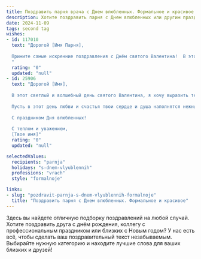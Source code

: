 ```yaml
---
title: Поздравить парня врача с Днем влюбленных. Формальное и красивое
description: Хотите поздравить парня с Днем влюбленных или другим праздником? Наш ИИ создаст незабываемое поздравление, а вы обязательно выделитесь среди других.  
date: 2024-11-09
tags: second tag
wishes:
- id: 117010
  text: "Дорогой [Имя Парня],
  
  Примите самые искренние поздравления с Днём святого Валентина!  В этот прекрасный день хочется выразить Вам глубокое уважение к Вашему профессионализму и самоотверженности, которые Вы проявляете как врач. Желаю Вам крепкого здоровья, благополучия, любви и счастья. Пусть  Ваша жизнь будет наполнена радостью и успехами, а каждый день приносит новые достижения и удовлетворение от Вашей важной и благородной работы.
  "
  rating: "0"
  updated: "null"
- id: 25906
  text: "Дорогой [Имя],
  
  В этот светлый и волшебный день святого Валентина, я хочу выразить тебе свою искреннюю благодарность за твою неиссякаемую заботу и профессионализм, которые ты проявляешь каждый день в своей благородной профессии врача. Твоя деятельность дарит здоровье и надежду многим людям, и это делает тебя настоящим героем нашего времени.
  
  Пусть в этот день любви и счастья твои сердце и душа наполнятся нежными чувствами и теплом, которые сделают твою жизнь еще более яркой и насыщенной. Желаю тебе найти в любви опору и вдохновение для новых свершений и достижений.
  
  С праздником Дня влюбленных!
  
  С теплом и уважением,
  [Твое имя]"
  rating: "0"
  updated: "null"

selectedValues:
  recipients: "parnja"
  holidays: "s-dnem-vlyublennih"
  professions: "vrach"
  style: "formalnoje"

links:
- slug: "pozdravit-parnja-s-dnem-vlyublennih-formalnoje"
  title: "Поздравить парня с Днем влюбленных. Формальное и красивое"
---
```


Здесь вы найдете отличную подборку поздравлений на любой случай.
Хотите поздравить друга с днём рождения, коллегу с профессиональным праздником или близких с Новым годом? У нас есть всё, чтобы сделать ваш поздравительный текст незабываемым. Выбирайте нужную категорию и находите лучшие слова для ваших близких и друзей!
